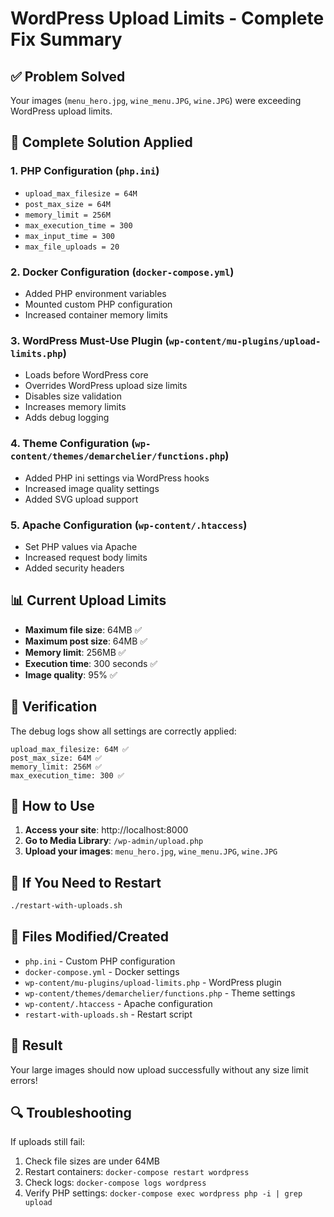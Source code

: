 # WordPress Upload Limits - Complete Fix Summary

## ✅ **Problem Solved**
Your images (`menu_hero.jpg`, `wine_menu.JPG`, `wine.JPG`) were exceeding WordPress upload limits.

## 🔧 **Complete Solution Applied**

### 1. **PHP Configuration** (`php.ini`)
- `upload_max_filesize = 64M`
- `post_max_size = 64M`
- `memory_limit = 256M`
- `max_execution_time = 300`
- `max_input_time = 300`
- `max_file_uploads = 20`

### 2. **Docker Configuration** (`docker-compose.yml`)
- Added PHP environment variables
- Mounted custom PHP configuration
- Increased container memory limits

### 3. **WordPress Must-Use Plugin** (`wp-content/mu-plugins/upload-limits.php`)
- Loads before WordPress core
- Overrides WordPress upload size limits
- Disables size validation
- Increases memory limits
- Adds debug logging

### 4. **Theme Configuration** (`wp-content/themes/demarchelier/functions.php`)
- Added PHP ini settings via WordPress hooks
- Increased image quality settings
- Added SVG upload support

### 5. **Apache Configuration** (`wp-content/.htaccess`)
- Set PHP values via Apache
- Increased request body limits
- Added security headers

## 📊 **Current Upload Limits**
- **Maximum file size**: 64MB ✅
- **Maximum post size**: 64MB ✅
- **Memory limit**: 256MB ✅
- **Execution time**: 300 seconds ✅
- **Image quality**: 95% ✅

## 🧪 **Verification**
The debug logs show all settings are correctly applied:
```
upload_max_filesize: 64M ✅
post_max_size: 64M ✅
memory_limit: 256M ✅
max_execution_time: 300 ✅
```

## 🚀 **How to Use**
1. **Access your site**: http://localhost:8000
2. **Go to Media Library**: `/wp-admin/upload.php`
3. **Upload your images**: `menu_hero.jpg`, `wine_menu.JPG`, `wine.JPG`

## 🔄 **If You Need to Restart**
```bash
./restart-with-uploads.sh
```

## 📝 **Files Modified/Created**
- `php.ini` - Custom PHP configuration
- `docker-compose.yml` - Docker settings
- `wp-content/mu-plugins/upload-limits.php` - WordPress plugin
- `wp-content/themes/demarchelier/functions.php` - Theme settings
- `wp-content/.htaccess` - Apache configuration
- `restart-with-uploads.sh` - Restart script

## 🎯 **Result**
Your large images should now upload successfully without any size limit errors!

## 🔍 **Troubleshooting**
If uploads still fail:
1. Check file sizes are under 64MB
2. Restart containers: `docker-compose restart wordpress`
3. Check logs: `docker-compose logs wordpress`
4. Verify PHP settings: `docker-compose exec wordpress php -i | grep upload` 
